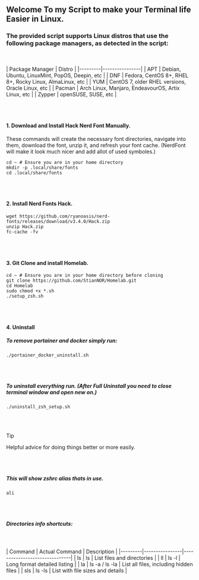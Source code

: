 ## Welcome To my Script to make your Terminal life Easier in Linux.

### The provided script supports Linux distros that use the following package managers, as detected in the script:

<br><br>
| Package Manager | Distro |
|---------|----------------|
| APT     | Debian, Ubuntu, LinuxMint, PopOS, Deepin, etc  |
| DNF     | Fedora, CentOS 8+, RHEL 8+, Rocky Linux, AlmaLinux, etc |
| YUM     | CentOS 7, older RHEL versions, Oracle Linux, etc  |
| Pacman  | Arch Linux, Manjaro, EndeavourOS, Artix Linux, etc      |
| Zypper  | openSUSE, SUSE, etc     |

<br><br>
#### 1. Download and Install Hack Nerd Font Manually.


These commands will create the necessary font directories, navigate into them, download the font, unzip it, and refresh your font cache.
(NerdFont will make it look much nicer and add allot of used symboles.)
```
cd ~ # Ensure you are in your home directory
mkdir -p .local/share/fonts 
cd .local/share/fonts
```

<br><br>
#### 2. Install Nerd Fonts Hack.
```
wget https://github.com/ryanoasis/nerd-fonts/releases/download/v3.4.0/Hack.zip
unzip Hack.zip
fc-cache -fv
```

<br><br>
#### 3. Git Clone and install Homelab.
```
cd ~ # Ensure you are in your home directory before cloning
git clone https://github.com/StianNOR/Homelab.git
cd Homelab
sudo chmod +x *.sh
./setup_zsh.sh
```

<br><br>
#### 4. Uninstall
##### To remove portainer and docker simply run:
```
./portainer_docker_uninstall.sh
```
<br><br>
##### To uninstall everything run. (After Full Uninstall you need to close terminal window and open new on.)
```
./uninstall_zsh_setup.sh
```



<br><br>
> [!TIP]
> Helpful advice for doing things better or more easily.

<br><br>
##### This will show zshrc alias thats in use.
```
ali
```

<br><br>
##### Directories info shortcuts:

<br><br>
| Command | Actual Command | Description                    |
|---------|----------------|-------------------------------|
| ls      | ls             | List files and directories     |
| ll      | ls -l          | Long format detailed listing   |
| la      | ls -a / ls -la | List all files, including hidden files |
| sls     | ls -ls         | List with file sizes and details |
